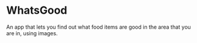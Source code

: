 # WhatsGood
An app that lets you find out what food items are good in the area that you are in, using images. 
